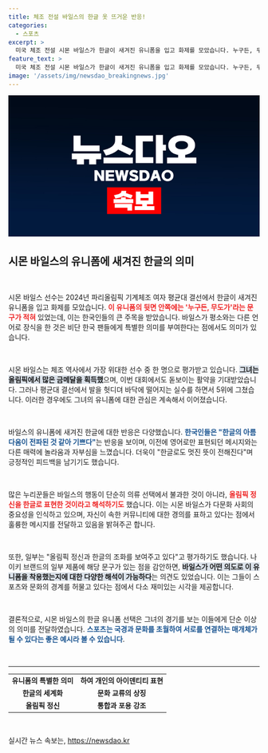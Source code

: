 ```yaml
---
title: 체조 전설 바일스의 한글 옷 뜨거운 반응!
categories:
  - 스포츠
excerpt: >
  미국 체조 전설 시몬 바일스가 한글이 새겨진 유니폼을 입고 화제를 모았습니다. 누구든, 무도가라는 독특한 문구가 한국 팬들의 큰 관심을 끌었고, 한글의 아름다움에 대한 찬사가 쏟아졌습니다!
feature_text: >
  미국 체조 전설 시몬 바일스가 한글이 새겨진 유니폼을 입고 화제를 모았습니다. 누구든, 무도가라는 독특한 문구가 한국 팬들의 큰 관심을 끌었고, 한글의 아름다움에 대한 찬사가 쏟아졌습니다!
image: '/assets/img/newsdao_breakingnews.jpg'
---
```


<p><img src="/assets/img/newsdao_breakingnews.jpg" alt="koreaapp 속보" /></p>

<h2 data-ke-size="size26">시몬 바일스의 유니폼에 새겨진 한글의 의미</h2>

<p data-ke-size="size16">&nbsp;</p>

<p>시몬 바일스 선수는 2024년 파리올림픽 기계체조 여자 평균대 결선에서 한글이 새겨진 유니폼을 입고 화제를 모았습니다. <b><span style="color: #ee2323;">이 유니폼의 뒷면 안쪽에는 '누구든, 무도가'라는 문구가 적혀</span></b> 있었는데, 이는 한국인들의 큰 주목을 받았습니다. 바일스가 평소와는 다른 언어로 장식을 한 것은 비단 한국 팬들에게 특별한 의미를 부여한다는 점에서도 의미가 있습니다.</p>

<p data-ke-size="size16">&nbsp;</p>

<p>시몬 바일스는 체조 역사에서 가장 위대한 선수 중 한 명으로 평가받고 있습니다. <b><span style="background-color: #21538527;">그녀는 올림픽에서 많은 금메달을 획득했</span></b>으며, 이번 대회에서도 돋보이는 활약을 기대받았습니다. 그러나 평균대 결선에서 발을 헛디뎌 바닥에 떨어지는 실수를 하면서 5위에 그쳤습니다. 이러한 경우에도 그녀의 유니폼에 대한 관심은 계속해서 이어졌습니다.</p>

<p data-ke-size="size16">&nbsp;</p>

<p>바일스의 유니폼에 새겨진 한글에 대한 반응은 다양했습니다. <b><span style="color: #1a5490;">한국인들은 "한글의 아름다움이 전파된 것 같아 기쁘다"</span></b>는 반응을 보이며, 이전에 영어로만 표현되던 메시지와는 다른 매력에 놀라움과 자부심을 느꼈습니다. 더욱이 "한글로도 멋진 뜻이 전해진다"며 긍정적인 피드백을 남기기도 했습니다.</p>

<p data-ke-size="size16">&nbsp;</p>

<p>많은 누리꾼들은 바일스의 행동이 단순히 의류 선택에서 불과한 것이 아니라, <b><span style="color: #ee2323;">올림픽 정신을 한글로 표현한 것이라고 해석하기도</span></b> 했습니다. 이는 시몬 바일스가 다문화 사회의 중요성을 인식하고 있으며, 자신이 속한 커뮤니티에 대한 경의를 표하고 있다는 점에서 훌륭한 메시지를 전달하고 있음을 밝혀주곤 합니다.</p>

<p data-ke-size="size16">&nbsp;</p>

<p>또한, 일부는 "올림픽 정신과 한글의 조화를 보여주고 있다"고 평가하기도 했습니다. 나이키 브랜드의 일부 제품에 해당 문구가 있는 점을 감안하면, <b><span style="background-color: #21538527;">바일스가 어떤 의도로 이 유니폼을 착용했는지에 대한 다양한 해석이 가능하다</span></b>는 의견도 있었습니다. 이는 그들이 스포츠와 문화의 경계를 허물고 있다는 점에서 다소 재미있는 시각을 제공합니다.</p>

<p data-ke-size="size16">&nbsp;</p>

<p>결론적으로, 시몬 바일스의 한글 유니폼 선택은 그녀의 경기를 보는 이들에게 단순 이상의 의미를 전달하였습니다. <b><span style="color: #1a5490;">스포츠는 국경과 문화를 초월하여 서로를 연결하는 매개체가 될 수 있다는 좋은 예시라 볼 수 있습니다</span></b>.</p>

<p data-ke-size="size16">&nbsp;</p>

<hr />

<table>
<tr>
<td style="text-align: center; height: 17px;"><b>유니폼의 특별한 의미</b></td>
<td style="text-align: center; height: 17px;"><b>하여 개인의 아이덴티티 표현</b></td>
</tr>
<tr>
<td style="text-align: center; height: 17px;"><b>한글의 세계화</b></td>
<td style="text-align: center; height: 17px;"><b>문화 교류의 상징</b></td>
</tr>
<tr>
<td style="text-align: center; height: 17px;"><b>올림픽 정신</b></td>
<td style="text-align: center; height: 17px;"><b>통합과 포용 강조</b></td>
</tr>
</table>

<p data-ke-size="size16">&nbsp;</p>
실시간 뉴스 속보는, <a href="https://newsdao.kr" rel="dofollow">https://newsdao.kr</a>


